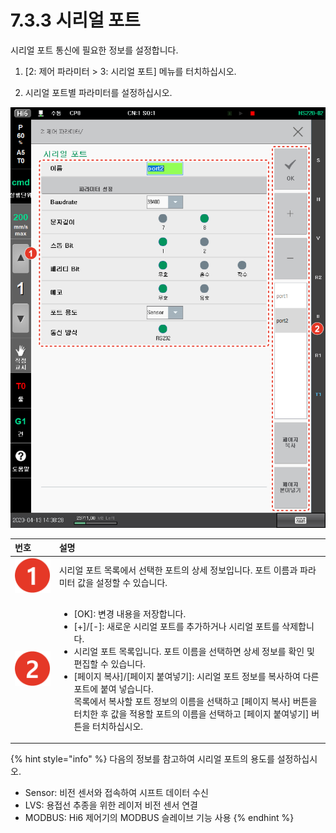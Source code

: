 # 7.3.3 시리얼 포트

시리얼 포트 통신에 필요한 정보를 설정합니다.

1.	\[2: 제어 파라미터 &gt; 3: 시리얼 포트\] 메뉴를 터치하십시오.

2.	시리얼 포트별 파라미터를 설정하십시오.

![](../../.gitbook/assets/image%20%28204%29.png)



<table>
  <thead>
    <tr>
      <th style="text-align:left">&#xBC88;&#xD638;</th>
      <th style="text-align:left">&#xC124;&#xBA85;</th>
    </tr>
  </thead>
  <tbody>
    <tr>
      <td style="text-align:left">
        <img src="../../.gitbook/assets/c1.png" alt/>
      </td>
      <td style="text-align:left">&#xC2DC;&#xB9AC;&#xC5BC; &#xD3EC;&#xD2B8; &#xBAA9;&#xB85D;&#xC5D0;&#xC11C;
        &#xC120;&#xD0DD;&#xD55C; &#xD3EC;&#xD2B8;&#xC758; &#xC0C1;&#xC138; &#xC815;&#xBCF4;&#xC785;&#xB2C8;&#xB2E4;.
        &#xD3EC;&#xD2B8; &#xC774;&#xB984;&#xACFC; &#xD30C;&#xB77C;&#xBBF8;&#xD130;
        &#xAC12;&#xC744; &#xC124;&#xC815;&#xD560; &#xC218; &#xC788;&#xC2B5;&#xB2C8;&#xB2E4;.</td>
    </tr>
    <tr>
      <td style="text-align:left">
        <img src="../../.gitbook/assets/c2.png" alt/>
      </td>
      <td style="text-align:left">
        <ul>
          <li>[OK]: &#xBCC0;&#xACBD; &#xB0B4;&#xC6A9;&#xC744; &#xC800;&#xC7A5;&#xD569;&#xB2C8;&#xB2E4;.</li>
          <li>[+]/[-]: &#xC0C8;&#xB85C;&#xC6B4; &#xC2DC;&#xB9AC;&#xC5BC; &#xD3EC;&#xD2B8;&#xB97C;
            &#xCD94;&#xAC00;&#xD558;&#xAC70;&#xB098; &#xC2DC;&#xB9AC;&#xC5BC; &#xD3EC;&#xD2B8;&#xB97C;
            &#xC0AD;&#xC81C;&#xD569;&#xB2C8;&#xB2E4;.</li>
          <li>&#xC2DC;&#xB9AC;&#xC5BC; &#xD3EC;&#xD2B8; &#xBAA9;&#xB85D;&#xC785;&#xB2C8;&#xB2E4;.
            &#xD3EC;&#xD2B8; &#xC774;&#xB984;&#xC744; &#xC120;&#xD0DD;&#xD558;&#xBA74;
            &#xC0C1;&#xC138; &#xC815;&#xBCF4;&#xB97C; &#xD655;&#xC778; &#xBC0F; &#xD3B8;&#xC9D1;&#xD560;
            &#xC218; &#xC788;&#xC2B5;&#xB2C8;&#xB2E4;.</li>
          <li>[&#xD398;&#xC774;&#xC9C0; &#xBCF5;&#xC0AC;]/[&#xD398;&#xC774;&#xC9C0;
            &#xBD99;&#xC5EC;&#xB123;&#xAE30;]: &#xC2DC;&#xB9AC;&#xC5BC; &#xD3EC;&#xD2B8;
            &#xC815;&#xBCF4;&#xB97C; &#xBCF5;&#xC0AC;&#xD558;&#xC5EC; &#xB2E4;&#xB978;
            &#xD3EC;&#xD2B8;&#xC5D0; &#xBD99;&#xC5EC; &#xB123;&#xC2B5;&#xB2C8;&#xB2E4;.
            <br
            />&#xBAA9;&#xB85D;&#xC5D0;&#xC11C; &#xBCF5;&#xC0AC;&#xD560; &#xD3EC;&#xD2B8;
            &#xC815;&#xBCF4;&#xC758; &#xC774;&#xB984;&#xC744; &#xC120;&#xD0DD;&#xD558;&#xACE0;
            [&#xD398;&#xC774;&#xC9C0; &#xBCF5;&#xC0AC;] &#xBC84;&#xD2BC;&#xC744; &#xD130;&#xCE58;&#xD55C;
            &#xD6C4; &#xAC12;&#xC744; &#xC801;&#xC6A9;&#xD560; &#xD3EC;&#xD2B8;&#xC758;
            &#xC774;&#xB984;&#xC744; &#xC120;&#xD0DD;&#xD558;&#xACE0; [&#xD398;&#xC774;&#xC9C0;
            &#xBD99;&#xC5EC;&#xB123;&#xAE30;] &#xBC84;&#xD2BC;&#xC744; &#xD130;&#xCE58;&#xD558;&#xC2ED;&#xC2DC;&#xC624;.</li>
        </ul>
      </td>
    </tr>
  </tbody>
</table>

{% hint style="info" %}
다음의 정보를 참고하여 시리얼 포트의 용도를 설정하십시오.

* Sensor: 비전 센서와 접속하여 시프트 데이터 수신
* LVS: 용접선 추종을 위한 레이저 비전 센서 연결
* MODBUS: Hi6 제어기의 MODBUS 슬레이브 기능 사용
{% endhint %}



